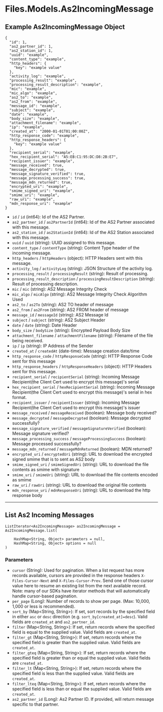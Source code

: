# Files.Models.As2IncomingMessage

## Example As2IncomingMessage Object

```
{
  "id": 1,
  "as2_partner_id": 1,
  "as2_station_id": 1,
  "uuid": "example",
  "content_type": "example",
  "http_headers": {
    "key": "example value"
  },
  "activity_log": "example",
  "processing_result": "example",
  "processing_result_description": "example",
  "mic": "example",
  "mic_algo": "example",
  "as2_to": "example",
  "as2_from": "example",
  "message_id": "example",
  "subject": "example",
  "date": "example",
  "body_size": "example",
  "attachment_filename": "example",
  "ip": "example",
  "created_at": "2000-01-01T01:00:00Z",
  "http_response_code": "example",
  "http_response_headers": {
    "key": "example value"
  },
  "recipient_serial": "example",
  "hex_recipient_serial": "A5:EB:C1:95:DC:D8:2B:E7",
  "recipient_issuer": "example",
  "message_received": true,
  "message_decrypted": true,
  "message_signature_verified": true,
  "message_processing_success": true,
  "message_mdn_returned": true,
  "encrypted_uri": "example",
  "smime_signed_uri": "example",
  "smime_uri": "example",
  "raw_uri": "example",
  "mdn_response_uri": "example"
}
```

* `id` / `id`  (int64): Id of the AS2 Partner.
* `as2_partner_id` / `as2PartnerId`  (int64): Id of the AS2 Partner associated with this message.
* `as2_station_id` / `as2StationId`  (int64): Id of the AS2 Station associated with this message.
* `uuid` / `uuid`  (string): UUID assigned to this message.
* `content_type` / `contentType`  (string): Content Type header of the incoming message.
* `http_headers` / `httpHeaders`  (object): HTTP Headers sent with this message.
* `activity_log` / `activityLog`  (string): JSON Structure of the activity log.
* `processing_result` / `processingResult`  (string): Result of processing.
* `processing_result_description` / `processingResultDescription`  (string): Result of processing description.
* `mic` / `mic`  (string): AS2 Message Integrity Check
* `mic_algo` / `micAlgo`  (string): AS2 Message Integrity Check Algorithm Used
* `as2_to` / `as2To`  (string): AS2 TO header of message
* `as2_from` / `as2From`  (string): AS2 FROM header of message
* `message_id` / `messageId`  (string): AS2 Message Id
* `subject` / `subject`  (string): AS2 Subject Header
* `date` / `date`  (string): Date Header
* `body_size` / `bodySize`  (string): Encrypted Payload Body Size
* `attachment_filename` / `attachmentFilename`  (string): Filename of the file being received.
* `ip` / `ip`  (string): IP Address of the Sender
* `created_at` / `createdAt`  (date-time): Message creation date/time
* `http_response_code` / `httpResponseCode`  (string): HTTP Response Code sent for this message
* `http_response_headers` / `httpResponseHeaders`  (object): HTTP Headers sent for this message.
* `recipient_serial` / `recipientSerial`  (string): Incoming Message Recipient(the Client Cert used to encrypt this message)'s serial
* `hex_recipient_serial` / `hexRecipientSerial`  (string): Incoming Message Recipient(the Client Cert used to encrypt this message)'s serial in hex format.
* `recipient_issuer` / `recipientIssuer`  (string): Incoming Message Recipient(the Client Cert used to encrypt this message)'s issuer
* `message_received` / `messageReceived`  (boolean): Message body received?
* `message_decrypted` / `messageDecrypted`  (boolean): Message decrypted successfully?
* `message_signature_verified` / `messageSignatureVerified`  (boolean): Message signature verified?
* `message_processing_success` / `messageProcessingSuccess`  (boolean): Message processed successfully?
* `message_mdn_returned` / `messageMdnReturned`  (boolean): MDN returned?
* `encrypted_uri` / `encryptedUri`  (string): URL to download the encrypted signed smime that is to sent as AS2 body
* `smime_signed_uri` / `smimeSignedUri`  (string): URL to download the file contents as smime with signature
* `smime_uri` / `smimeUri`  (string): URL to download the file contents encoded as smime
* `raw_uri` / `rawUri`  (string): URL to download the original file contents
* `mdn_response_uri` / `mdnResponseUri`  (string): URL to download the http response body


---

## List As2 Incoming Messages

```
ListIterator<As2IncomingMessage> as2IncomingMessage = As2IncomingMessage.list(
    
    HashMap<String, Object> parameters = null,
    HashMap<String, Object> options = null
)
```

### Parameters

* `cursor` (String): Used for pagination.  When a list request has more records available, cursors are provided in the response headers `X-Files-Cursor-Next` and `X-Files-Cursor-Prev`.  Send one of those cursor value here to resume an existing list from the next available record.  Note: many of our SDKs have iterator methods that will automatically handle cursor-based pagination.
* `per_page` (Long): Number of records to show per page.  (Max: 10,000, 1,000 or less is recommended).
* `sort_by` (Map<String, String>): If set, sort records by the specified field in either `asc` or `desc` direction (e.g. `sort_by[created_at]=desc`). Valid fields are `created_at` and `as2_partner_id`.
* `filter` (Map<String, String>): If set, return records where the specified field is equal to the supplied value. Valid fields are `created_at`.
* `filter_gt` (Map<String, String>): If set, return records where the specified field is greater than the supplied value. Valid fields are `created_at`.
* `filter_gteq` (Map<String, String>): If set, return records where the specified field is greater than or equal the supplied value. Valid fields are `created_at`.
* `filter_lt` (Map<String, String>): If set, return records where the specified field is less than the supplied value. Valid fields are `created_at`.
* `filter_lteq` (Map<String, String>): If set, return records where the specified field is less than or equal the supplied value. Valid fields are `created_at`.
* `as2_partner_id` (Long): As2 Partner ID.  If provided, will return message specific to that partner.
